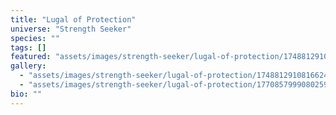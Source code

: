```yaml
---
title: "Lugal of Protection"
universe: "Strength Seeker"
species: ""
tags: []
featured: "assets/images/strength-seeker/lugal-of-protection/1748812910816624858_3.jpg"
gallery:
  - "assets/images/strength-seeker/lugal-of-protection/1748812910816624858_3.jpg"
  - "assets/images/strength-seeker/lugal-of-protection/1770857999080259817_1.jpg"
bio: ""
---
```


